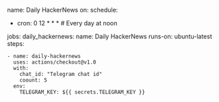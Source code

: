 name: Daily HackerNews
on:
  schedule:
  - cron: 0 12 * * *  # Every day at noon

jobs:
  daily_hackernews:
    name: Daily HackerNews
    runs-on: ubuntu-latest
    steps:

    - name: daily-hackernews
      uses: actions/checkout@v1.0
      with:
        chat_id: "Telegram chat id"
        coount: 5
      env:
        TELEGRAM_KEY: ${{ secrets.TELEGRAM_KEY }}
